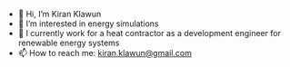 - 👋 Hi, I’m Kiran Klawun
- 👀 I’m interested in energy simulations
- 🌱 I currently work for a heat contractor as a development engineer for renewable energy systems
- 📫 How to reach me: kiran.klawun@gmail.com


<!---
KKlawun/KKlawun is a ✨ special ✨ repository because its `README.md` (this file) appears on your GitHub profile.
You can click the Preview link to take a look at your changes.
--->
